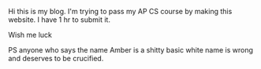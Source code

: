 Hi this is my blog.
I'm trying to pass my AP CS course by making this website.
I have 1 hr to submit it.

Wish me luck

PS anyone who says the name Amber is a shitty basic white name is wrong and deserves to be crucified.
